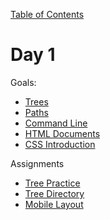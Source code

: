 [Table of Contents](/README.md)

# Day 1

Goals:
* [Trees](/trees/README.md)
* [Paths](/paths/README.md)
* [Command Line](/command-line/README.md)
* [HTML Documents](/html-documents/README.md)
* [CSS Introduction](/css-introduction/README.md)

Assignments
* [Tree Practice](https://github.com/TIY-Austin-Front-End-Engineering/tree-practice)
* [Tree Directory](https://github.com/TIY-Austin-Front-End-Engineering/tree-directory)
* [Mobile Layout](https://github.com/TIY-Austin-Front-End-Engineering/mobile-layout-1)
